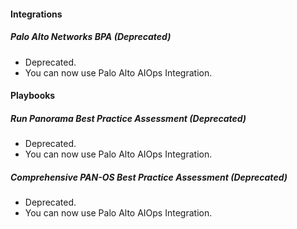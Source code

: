 
#### Integrations

##### Palo Alto Networks BPA (Deprecated)

- Deprecated.
- You can now use Palo Alto AIOps Integration.

#### Playbooks

##### Run Panorama Best Practice Assessment (Deprecated)

- Deprecated.
- You can now use Palo Alto AIOps Integration.

##### Comprehensive PAN-OS Best Practice Assessment (Deprecated)

- Deprecated.
- You can now use Palo Alto AIOps Integration.
